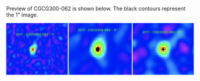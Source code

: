 Preview of CGCG300-062 is shown below. The black contours represent the 1" image. 

![CGCG300-062](CGCG300-062.png "CGCG300-062")

